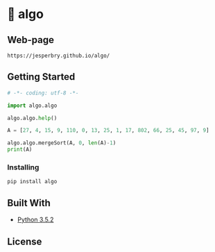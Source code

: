 
# :crocodile: algo

## Web-page
```
https://jesperbry.github.io/algo/
```

## Getting Started
```python
# -*- coding: utf-8 -*-

import algo.algo

algo.algo.help()

A = [27, 4, 15, 9, 110, 0, 13, 25, 1, 17, 802, 66, 25, 45, 97, 9]

algo.algo.mergeSort(A, 0, len(A)-1)
print(A)
```


### Installing


```
pip install algo
```

## Built With
* [Python 3.5.2](https://www.python.org/)

## License
